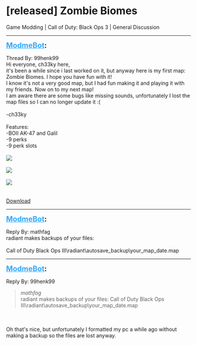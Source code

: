 # [released] Zombie Biomes
Game Modding | Call of Duty: Black Ops 3 | General Discussion

---
<strong style="font-size: 1.4em;"><span style="text-decoration: underline;text-decoration-color: #34a7f9;"><span style="color:#34a7f9;">ModmeBot</span></span>:</strong>

<p>Thread By: 99henk99<br />Hi everyone, ch33ky here,<br />it&#39;s been a while since i last worked on it, but anyway here is my first map: Zombie Biomes. I hope you have fun with it!<br />I know it&#39;s not a very good map, but I had fun making it and playing it with my friends. Now on to my next map!<br />I am aware there are some bugs like missing sounds, unfortunately I lost the map files so I can no longer update it :(<br /> <br />-ch33ky<br /> <br />Features:<br />-BOII AK-47 and Galil<br />-9 perks<br />-9 perk slots<br /> <br /><img style="max-width: 500px;" src="http://i67.tinypic.com/2461aj4.jpg"><br /> <br /><img style="max-width: 500px;" src="http://i68.tinypic.com/2irqk1.jpg"><br /> <br /><img style="max-width: 500px;" src="http://i66.tinypic.com/2zzn7ll.jpg"><br /> <br /> <br /><a href="http://steamcommunity.com/sharedfiles/filedetails/?id=773624942">Download</a></p>

---
<strong style="font-size: 1.4em;"><span style="text-decoration: underline;text-decoration-color: #34a7f9;"><span style="color:#34a7f9;">ModmeBot</span></span>:</strong>

<p>Reply By: mathfag<br />radiant makes backups of your files:<br /> <br />Call of Duty Black Ops III\radiant\autosave_backup\your_map_date.map</p>

---
<strong style="font-size: 1.4em;"><span style="text-decoration: underline;text-decoration-color: #34a7f9;"><span style="color:#34a7f9;">ModmeBot</span></span>:</strong>

<p>Reply By: 99henk99<br /><blockquote><em>mathfag</em><br />radiant makes backups of your files:   Call of Duty Black Ops III\radiant\autosave_backup\your_map_date.map</blockquote><br /> <br />Oh that&#39;s nice, but unfortunately I formatted my pc a while ago without making a backup so the files are lost anyway.</p>
